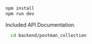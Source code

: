 ```bash
npm install
npm run dev
```

Included API Documentation.

```bash
  cd backend/postman_collection
```
